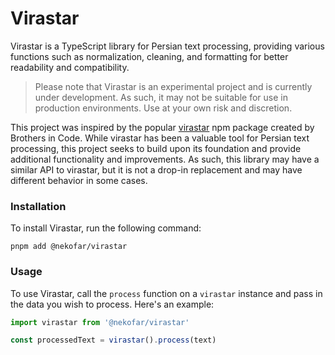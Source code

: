 # Virastar

Virastar is a TypeScript library for Persian text processing, providing various functions such as normalization, cleaning, and formatting for better readability and compatibility.

> Please note that Virastar is an experimental project and is currently under development. As such, it may not be suitable for use in production environments. Use at your own risk and discretion.

This project was inspired by the popular [virastar](https://github.com/brothersincode/virastar) npm package created by Brothers in Code. While virastar has been a valuable tool for Persian text processing, this project seeks to build upon its foundation and provide additional functionality and improvements. As such, this library may have a similar API to virastar, but it is not a drop-in replacement and may have different behavior in some cases.

### Installation

To install Virastar, run the following command:

```shell
pnpm add @nekofar/virastar
```

### Usage

To use Virastar, call the `process` function on a `virastar` instance and pass in the data you wish to process. Here's an example:

```typescript
import virastar from '@nekofar/virastar'

const processedText = virastar().process(text)
```
